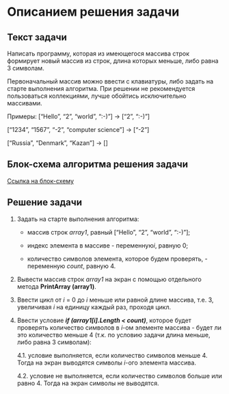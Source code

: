 # Описанием решения задачи

##  Текст задачи

Написать программу, которая из имеющегося массива строк 
формирует новый массив из строк, длина которых меньше, либо равна 3 символам.

Первоначальный массив можно ввести с клавиатуры, либо задать на старте выполнения алгоритма. 
При решении не рекомендуется пользоваться коллекциями, лучше обойтись исключительно массивами.

Примеры:
[“Hello”, “2”, “world”, “:-)”] → [“2”, “:-)”]

[“1234”, “1567”, “-2”, “computer science”] → [“-2”]

[“Russia”, “Denmark”, “Kazan”] → []

## Блок-схема алгоритма решения задачи

[Ссылка на блок-схему](https://github.com/girlbysinka/test/blob/main/%D0%91%D0%BB%D0%BE%D0%BA-%D1%81%D1%85%D0%B5%D0%BC%D0%B0_%D0%B0%D0%BB%D0%B3%D0%BE%D1%80%D0%B8%D1%82%D0%BC%D0%B0_%D0%B7%D0%B0%D0%B4%D0%B0%D1%87%D0%B8.jpg)

## Решение задачи

1. Задать на старте выполнения алгоритма:

    + массив строк *array1*, равный [“Hello”, “2”, “world”, “:-)”];

    + индекс элемента в массиве - переменную*i*, равную 0;

    + количество символов элемента, которое будем проверять, - переменную *count*, равную 4.

2. Вывести массив строк *array1* на экран с помощью отдельного метода **PrintArray (array1)**.

3. Ввести цикл от *i* = 0 до *i* меньше или равной длине массива, т.е. 3, увеличивая *i* на единицу каждый раз, проходя цикл.

4. Ввести условие ***if (array1[i].Length < count)***, которое будет проверять количество символов в *i*-ом элементе массива - будет ли это количество меньше 4 (т.к. по условию задачи длина меньше, либо равна 3 символам):
    
    4.1. условие выполняется, если количество символов меньше 4. Тогда на экран выводятся символы *i*-ого элемента массива.

    4.2. условие не выполняется, если количество символов больше или равно 4. Тогда на экран символы не выводятся.
